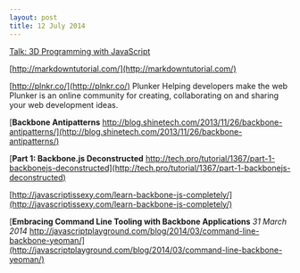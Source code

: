 ```yaml
---
layout: post
title: 12 July 2014
---
```



[Talk: 3D Programming with JavaScript](http://blog.prolificidea.com/?p=39)


[http://markdowntutorial.com/](http://markdowntutorial.com/)



[http://plnkr.co/](http://plnkr.co/)
Plunker Helping developers make the web  
Plunker is an online community for creating, collaborating on and sharing your web development ideas.  


[__Backbone Antipatterns__ http://blog.shinetech.com/2013/11/26/backbone-antipatterns/](http://blog.shinetech.com/2013/11/26/backbone-antipatterns/)


[__Part 1: Backbone.js Deconstructed__ http://tech.pro/tutorial/1367/part-1-backbonejs-deconstructed](http://tech.pro/tutorial/1367/part-1-backbonejs-deconstructed)


[http://javascriptissexy.com/learn-backbone-js-completely/](http://javascriptissexy.com/learn-backbone-js-completely/)


[__Embracing Command Line Tooling with Backbone Applications__ _31 March 2014_ http://javascriptplayground.com/blog/2014/03/command-line-backbone-yeoman/](http://javascriptplayground.com/blog/2014/03/command-line-backbone-yeoman/)